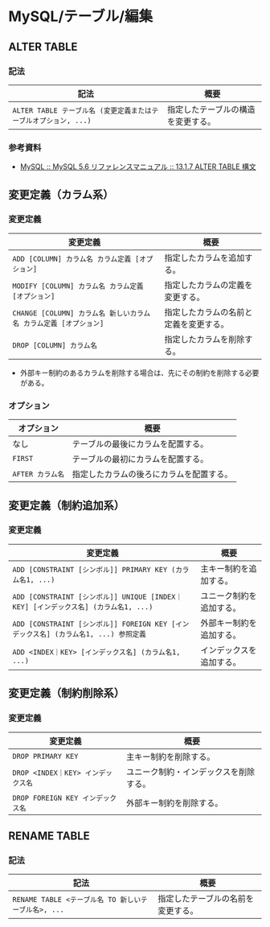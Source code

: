 # MySQL/テーブル/編集

## ALTER TABLE

### 記法

| 記法                                                         | 概要                               |
| ------------------------------------------------------------ | ---------------------------------- |
| `ALTER TABLE テーブル名 (変更定義またはテーブルオプション, ...)` | 指定したテーブルの構造を変更する。 |

### 参考資料

- [MySQL :: MySQL 5.6 リファレンスマニュアル :: 13.1.7 ALTER TABLE 構文](https://dev.mysql.com/doc/refman/5.6/ja/alter-table.html)

## 変更定義（カラム系）

### 変更定義

| 変更定義                                                     | 概要                                   |
| ------------------------------------------------------------ | -------------------------------------- |
| `ADD [COLUMN] カラム名 カラム定義 [オプション]`              | 指定したカラムを追加する。             |
| `MODIFY [COLUMN] カラム名 カラム定義 [オプション]`           | 指定したカラムの定義を変更する。       |
| `CHANGE [COLUMN] カラム名 新しいカラム名 カラム定義 [オプション]` | 指定したカラムの名前と定義を変更する。 |
| `DROP [COLUMN] カラム名`                                     | 指定したカラムを削除する。             |

- 外部キー制約のあるカラムを削除する場合は、先にその制約を削除する必要がある。

### オプション

| オプション           | 概要                                     |
| -------------------- | ---------------------------------------- |
| なし                | テーブルの最後にカラムを配置する。       |
| `FIRST`          | テーブルの最初にカラムを配置する。       |
| `AFTER カラム名` | 指定したカラムの後ろにカラムを配置する。 |

## 変更定義（制約追加系）

### 変更定義

| 変更定義                                                     | 概要                     |
| ------------------------------------------------------------ | ------------------------ |
| `ADD [CONSTRAINT [シンボル]] PRIMARY KEY (カラム名1, ...)`   | 主キー制約を追加する。   |
| `ADD [CONSTRAINT [シンボル]] UNIQUE [INDEX｜KEY] [インデックス名] (カラム名1, ...)` | ユニーク制約を追加する。 |
| `ADD [CONSTRAINT [シンボル]] FOREIGN KEY [インデックス名] (カラム名1, ...) 参照定義` | 外部キー制約を追加する。 |
| `ADD <INDEX｜KEY> [インデックス名] (カラム名1, ...)`         | インデックスを追加する。 |

## 変更定義（制約削除系）

### 変更定義

| 変更定義                           | 概要                                   |
| ---------------------------------- | -------------------------------------- |
| `DROP PRIMARY KEY`                 | 主キー制約を削除する。                 |
| `DROP <INDEX｜KEY> インデックス名` | ユニーク制約・インデックスを削除する。 |
| `DROP FOREIGN KEY インデックス名`  | 外部キー制約を削除する。               |

## RENAME TABLE

### 記法

| 記法                                                 | 概要                               |
| ---------------------------------------------------- | ---------------------------------- |
| `RENAME TABLE <テーブル名 TO 新しいテーブル名>, ...` | 指定したテーブルの名前を変更する。 |
